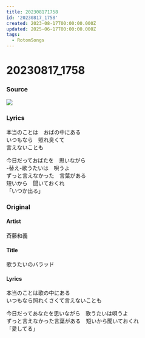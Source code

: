 ```yaml
---
title: 202308171758
id: '20230817_1758'
created: 2023-08-17T00:00:00.000Z
updated: 2025-06-17T00:00:00.000Z
tags:
  - RotomSongs
---
```

# 20230817_1758

### Source

![](https://x.com/Starlystrongest/status/1692098505463197736)

### Lyrics

本当のことは　おばの中にある  
いつもなら　照れ臭くて  
言えないことも  

今日だっておばたを　思いながら  
-替え-歌うたいは　唄うよ  
ずっと言えなかった　言葉がある  
短いから　聞いておくれ  
「いつか出る」  

### Original

#### Artist

斉藤和義

#### Title

歌うたいのバラッド

#### Lyrics

本当のことは歌の中にある  
いつもなら照れくさくて言えないことも  
  
今日だってあなたを思いながら　歌うたいは唄うよ  
ずっと言えなかった言葉がある　短いから聞いておくれ  
「愛してる」  

